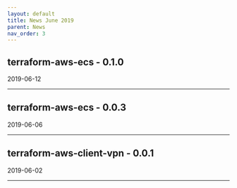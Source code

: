 ```yaml
---
layout: default
title: News June 2019
parent: News
nav_order: 3
---
```




## terraform-aws-ecs - 0.1.0


2019-06-12

---


## terraform-aws-ecs - 0.0.3


2019-06-06

---


## terraform-aws-client-vpn - 0.0.1


2019-06-02

---

